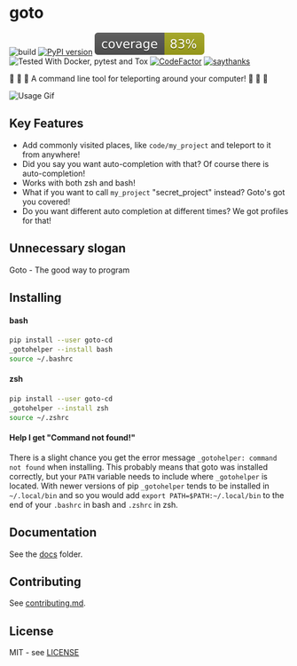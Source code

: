 # goto

![build](https://travis-ci.org/CatEars/goto.svg?branch=master)
[![PyPI version](https://badge.fury.io/py/goto-cd.svg)](https://badge.fury.io/py/goto-cd)
![coverage](https://github.com/CatEars/goto/blob/master/badges/coverage.svg)
![Tested With Docker, pytest and Tox](https://img.shields.io/badge/tested%20with-docker%20|%20pytest%20|%20tox-blue.svg)
[![CodeFactor](https://www.codefactor.io/repository/github/catears/goto/badge)](https://www.codefactor.io/repository/github/catears/goto)
[![saythanks](https://img.shields.io/badge/say-thanks-ffa500.svg?style=for-the-badge)](https://saythanks.io/to/catears)

🚀 🚀 🚀 A command line tool for teleporting around your computer! 🚀 🚀 🚀

![Usage Gif](https://github.com/CatEars/goto/blob/master/docs/simple-usage.gif)

## Key Features

* Add commonly visited places, like `code/my_project` and teleport to it from anywhere!
* Did you say you want auto-completion with that? Of course there is auto-completion!
* Works with both zsh and bash!
* What if you want to call `my_project` "secret_project" instead? Goto's got you covered!
* Do you want different auto completion at different times? We got profiles for that!

## Unnecessary slogan

Goto - The good way to program

## Installing

#### bash

```sh
pip install --user goto-cd
_gotohelper --install bash
source ~/.bashrc
```

#### zsh

```sh
pip install --user goto-cd
_gotohelper --install zsh
source ~/.zshrc
```

#### Help I get "Command not found!"

There is a slight chance you get the error message `_gotohelper: command not
found` when installing. This probably means that goto was installed correctly,
but your `PATH` variable needs to include where `_gotohelper` is located. With
newer versions of pip `_gotohelper` tends to be installed in `~/.local/bin` and
so you would add `export PATH=$PATH:~/.local/bin` to the end of your `.bashrc`
in bash and `.zshrc` in zsh.

## Documentation

See the [docs](https://github.com/CatEars/goto/blob/master/docs/README.md) folder.

## Contributing

See [contributing.md](https://github.com/CatEars/goto/blob/master/Contributing.md).

## License

MIT - see [LICENSE](https://github.com/CatEars/goto/blob/master/LICENSE)
